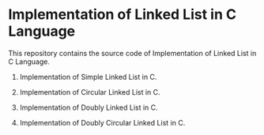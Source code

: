  # Implementation of Linked List in C Language

This repository contains the source code of Implementation of Linked List in C Language. 
<br>
1. Implementation of Simple Linked List in C.

2. Implementation of Circular Linked List in C.

3. Implementation of Doubly Linked List in C.

4. Implementation of Doubly Circular Linked List in C.
